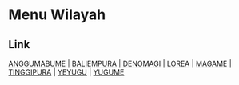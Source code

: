 # Menu Wilayah

## Link

[ANGGUMABUME](https://github.com/gigit-pemilu/pemilu-2024-95-papua-pegunungan/tree/main/pilpres/hitung-suara/sub/95-papua-pegunungan/sub/07-lanny-jaya/sub/26-balingga-barat/sub/2008-anggumabume)
 | 
[BALIEMPURA](https://github.com/gigit-pemilu/pemilu-2024-95-papua-pegunungan/tree/main/pilpres/hitung-suara/sub/95-papua-pegunungan/sub/07-lanny-jaya/sub/26-balingga-barat/sub/2004-baliempura)
 | 
[DENOMAGI](https://github.com/gigit-pemilu/pemilu-2024-95-papua-pegunungan/tree/main/pilpres/hitung-suara/sub/95-papua-pegunungan/sub/07-lanny-jaya/sub/26-balingga-barat/sub/2005-denomagi)
 | 
[LOREA](https://github.com/gigit-pemilu/pemilu-2024-95-papua-pegunungan/tree/main/pilpres/hitung-suara/sub/95-papua-pegunungan/sub/07-lanny-jaya/sub/26-balingga-barat/sub/2007-lorea)
 | 
[MAGAME](https://github.com/gigit-pemilu/pemilu-2024-95-papua-pegunungan/tree/main/pilpres/hitung-suara/sub/95-papua-pegunungan/sub/07-lanny-jaya/sub/26-balingga-barat/sub/2006-magame)
 | 
[TINGGIPURA](https://github.com/gigit-pemilu/pemilu-2024-95-papua-pegunungan/tree/main/pilpres/hitung-suara/sub/95-papua-pegunungan/sub/07-lanny-jaya/sub/26-balingga-barat/sub/2001-tinggipura)
 | 
[YEYUGU](https://github.com/gigit-pemilu/pemilu-2024-95-papua-pegunungan/tree/main/pilpres/hitung-suara/sub/95-papua-pegunungan/sub/07-lanny-jaya/sub/26-balingga-barat/sub/2002-yeyugu)
 | 
[YUGUME](https://github.com/gigit-pemilu/pemilu-2024-95-papua-pegunungan/tree/main/pilpres/hitung-suara/sub/95-papua-pegunungan/sub/07-lanny-jaya/sub/26-balingga-barat/sub/2003-yugume)

